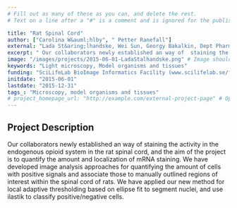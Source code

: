 ```yaml
---
# Fill out as many of these as you can, and delete the rest.
# Text on a line after a "#" is a comment and is ignored for the published page.

title: "Rat Spinal Cord"
author: ["Carolina W&auml;hlby", " Petter Ranefall"]
external: "Lada St&aring;lhandske, Wei Sun, Georgy Bakalkin, Dept Pharm Biosci, UU"
excerpt: " Our collaborators newly established an way of  staining the activity in the endogenous opioid system in the rat spinal cord, and the aim of the project is to quantify the ammount and localization of ..."
image: "/images/projects/2015-06-01-LadaStalhandske.png" # Image should be pushed to /images/projects/YYYY-MM-DD-projectid/ before
keywords: "Light microscopy, Model organisms and tissues"
funding: "SciLifeLab BioImage Informatics Facility (www.scilifelab.se/facilities/bioimage-informatics)"
initdate: "2015-06-01"
lastdate: "2015-12-31"
tags_: "Microscopy, model organisms and tissues"
# project_homepage_url: "http://example.com/external-project-page" # Optional external homepage for this project
---
```


## Project Description
 Our collaborators newly established an way of staining the activity in the endogenous opioid system in the rat spinal cord, and the aim of the project is to quantify the amount and localization of mRNA staining. We have developed image analysis approaches for quantifying the amount of cells with positive signals and associate those to manually outlined regions of interest within the spinal cord of rats. We have applied our new method for local adaptive thresholding based on ellipse fit to segment nuclei, and use ilastik to classify positive/negative cells. 
